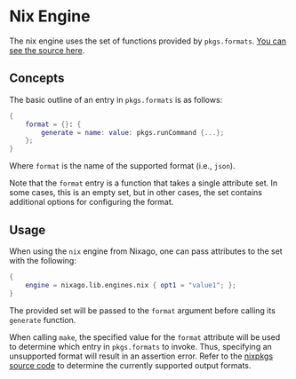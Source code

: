 # Nix Engine

The nix engine uses the set of functions provided by `pkgs.formats`. [You can
see the source here][1].

## Concepts

The basic outline of an entry in `pkgs.formats` is as follows:

```nix
{
    format = {}: {
        generate = name: value: pkgs.runCommand {...};
    };
}
```

Where `format` is the name of the supported format (i.e., `json`).

Note that the `format` entry is a function that takes a single attribute set. In
some cases, this is an empty set, but in other cases, the set contains
additional options for configuring the format.

## Usage

When using the `nix` engine from Nixago, one can pass attributes to the set with
the following:

```nix
{
    engine = nixago.lib.engines.nix { opt1 = "value1"; };
}
```

The provided set will be passed to the `format` argument before calling its
`generate` function.

When calling `make`, the specified value for the `format` attribute will be used
to determine which entry in `pkgs.formats` to invoke. Thus, specifying an
unsupported format will result in an assertion error. Refer to the [nixpkgs
source code][1] to determine the currently supported output formats.

[1]: https://github.com/NixOS/nixpkgs/blob/master/pkgs/pkgs-lib/formats.nix
